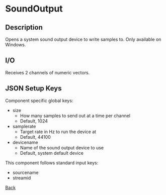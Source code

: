 # SoundOutput

## Description

Opens a system sound output device to write samples to. Only available on Windows.

## I/O

Receives 2 channels of numeric vectors.

## JSON Setup Keys

Component specific global keys:
- size
    - How many samples to send out at a time per channel
    - Default, 1024
- samplerate
    - Target rate in Hz to run the device at
    - Default, 44100
- devicename
	- Name of the sound output device to use
	- Default, system default device

This component follows standard input keys:
- sourcename
- streamid

[Back](PhoenixComponents.md)

